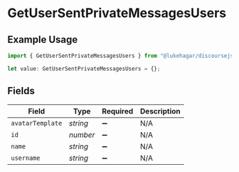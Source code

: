 # GetUserSentPrivateMessagesUsers

## Example Usage

```typescript
import { GetUserSentPrivateMessagesUsers } from "@lukehagar/discoursejs/sdk/models/operations";

let value: GetUserSentPrivateMessagesUsers = {};
```

## Fields

| Field              | Type               | Required           | Description        |
| ------------------ | ------------------ | ------------------ | ------------------ |
| `avatarTemplate`   | *string*           | :heavy_minus_sign: | N/A                |
| `id`               | *number*           | :heavy_minus_sign: | N/A                |
| `name`             | *string*           | :heavy_minus_sign: | N/A                |
| `username`         | *string*           | :heavy_minus_sign: | N/A                |